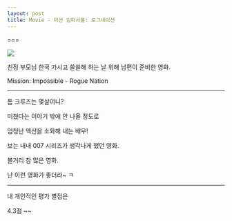 ```yaml
---
layout: post
title: Movie - 미션 임파서블: 로그네이션
---
```

===

![](https://dl.dropboxusercontent.com/u/9792864/Mission_Impossible_Rogue_Nation_poster.jpg)

친정 부모님 한국 가시고 쓸쓸해 하는 날 위해 남편이 준비한 영화.

Mission: Impossible - Rogue Nation

---

톰 크루즈는 몇살이니?

미쳤다는 이야기 밖에 안 나올 정도로

엄청난 액션을 소화해 내는 배우!

보는 내내 007 시리즈가 생각나게 했던 영화. 

볼거리 참 많은 영화.

난 이런 영화가 좋더라~ ㅋ

---

내 개인적인 평가 별점은

4.3점 ~~


